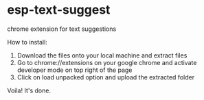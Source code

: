 # esp-text-suggest
chrome extension for text suggestions

How to install:

1. Download the files onto your local machine and extract files
2. Go to chrome://extensions on your google chrome and activate developer mode on top right of the page
3. Click on load unpacked option and upload the extracted folder

Voila! It's done. 
